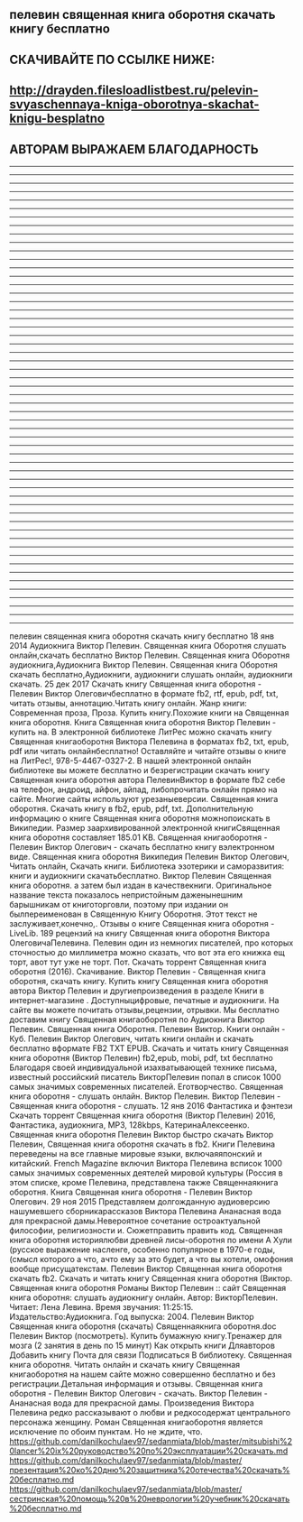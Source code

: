 пелевин священная книга оборотня скачать книгу бесплатно
--------------------------------------------------
СКАЧИВАЙТЕ ПО ССЫЛКЕ НИЖЕ:
--------------------------------------------------
http://drayden.filesloadlistbest.ru/pelevin-svyaschennaya-kniga-oborotnya-skachat-knigu-besplatno
--------------------------------------------------
АВТОРАМ ВЫРАЖАЕМ БЛАГОДАРНОСТЬ
--------------------------------------------------
--------------------------------------------------
--------------------------------------------------
--------------------------------------------------
--------------------------------------------------
--------------------------------------------------
--------------------------------------------------
--------------------------------------------------
--------------------------------------------------
--------------------------------------------------
--------------------------------------------------
--------------------------------------------------
--------------------------------------------------
--------------------------------------------------
--------------------------------------------------
--------------------------------------------------
--------------------------------------------------
--------------------------------------------------
--------------------------------------------------
--------------------------------------------------
--------------------------------------------------
--------------------------------------------------
--------------------------------------------------
--------------------------------------------------
--------------------------------------------------
--------------------------------------------------
--------------------------------------------------
--------------------------------------------------
--------------------------------------------------
--------------------------------------------------
--------------------------------------------------
--------------------------------------------------
--------------------------------------------------
--------------------------------------------------
--------------------------------------------------
--------------------------------------------------
--------------------------------------------------
--------------------------------------------------
--------------------------------------------------
--------------------------------------------------
--------------------------------------------------
--------------------------------------------------
--------------------------------------------------
--------------------------------------------------
--------------------------------------------------
--------------------------------------------------
--------------------------------------------------
--------------------------------------------------
--------------------------------------------------
--------------------------------------------------
--------------------------------------------------
--------------------------------------------------
--------------------------------------------------
--------------------------------------------------
--------------------------------------------------
--------------------------------------------------
пелевин священная книга оборотня скачать книгу бесплатно 18 янв 2014  Аудиокнига Виктор Пелевин. Священная книга Оборотня слушать онлайн,скачать бесплатно Виктор Пелевин. Священная книга Оборотня аудиокнига,Аудиокнига Виктор Пелевин. Священная книга Оборотня скачать бесплатно,Аудиокниги, аудиокниги слушать онлайн, аудиокниги скачать. 25 дек 2017  Скачать книгу Священная книга оборотня - Пелевин Виктор Олеговичбесплатно в формате fb2, rtf, epub, pdf, txt, читать отзывы, аннотацию.Читать книгу онлайн. Жанр книги: Современная проза, Проза. Купить книгу.Похожие книги на Священная книга оборотня. Книга Священная книга оборотня Виктор Пелевин - купить на. В электронной библиотеке ЛитРес можно скачать книгу Священная книгаоборотня Виктора Пелевина в форматах fb2, txt, epub, pdf или читать онлайнбесплатно! Оставляйте и читайте отзывы о книге на ЛитРес!, 978-5-4467-0327-2. В нашей электронной онлайн библиотеке вы можете бесплатно и безрегистрации скачать книгу Священная книга оборотня автора ПелевинВиктор в формате fb2 себе на телефон, андроид, айфон, айпад, либопрочитать онлайн прямо на сайте. Многие сайты используют урезаныеверсии. Священная книга оборотня. Скачать книгу в fb2, epub, pdf, txt. Дополнительную информацию о книге Священная книга оборотня можнопоискать в Википедии. Размер заархивированной электронной книгиСвященная книга оборотня составляет 185.01 KB. Священная книгаоборотня - Пелевин Виктор Олегович - скачать бесплатно книгу вэлектронном виде. Священная книга оборотня  Википедия
Пелевин Виктор Олегович, Читать онлайн, Cкачать книги. Библиотека эзотерики и саморазвития: книги и аудиокниги скачатьбесплатно. Виктор Пелевин Священная книга оборотня.  а затем был издан в качествекниги. Оригинальное название текста показалось непристойным даженынешним барышникам от книготорговли, поэтому при издании он былпереименован в Священную Книгу Оборотня. Этот текст не заслуживает,конечно,. Отзывы о книге Священная книга оборотня - LiveLib. 189 рецензий на книгу Священная книга оборотня Виктора ОлеговичаПелевина. Пелевин  один из немногих писателей, про которых сточностью до миллиметра можно сказать, что вот эта его книжка ещ торт, авот тут уже не торт. Пот. Скачать торрент Священная книга оборотня (2016). Скачивание. Виктор Пелевин - Священная книга оборотня, скачать книгу. Купить книгу Священная книга оборотня автора Виктор Пелевин и другиепроизведения в разделе Книги в интернет-магазине . Доступныцифровые, печатные и аудиокниги. На сайте вы можете почитать отзывы,рецензии, отрывки. Мы бесплатно доставим книгу Священная книгаоборотня по
Аудиокнига Виктор Пелевин. Священная книга Оборотня. Пелевин Виктор. Книги онлайн - Куб. Пелевин Виктор Олегович, читать книги онлайн и скачать бесплатно вформате FB2 TXT EPUB. Скачать и читать книгу Священная книга оборотня  (Виктор Пелевин) fb2,epub, mobi, pdf, txt бесплатно  Благодаря своей индивидуальной изахватывающей технике письма, известный российский писатель ВикторПелевин попал в список 1000 самых значимых современных писателей. Еготворчество. Священная книга оборотня - cлушать онлайн. Виктор Пелевин. Виктор Пелевин - Священная книга оборотня - слушать. 12 янв 2016  Фантастика и фэнтези  Скачать торрент Священная книга оборотня (Виктор Пелевин) 2016, Фантастика, аудиокнига, MP3, 128kbps, КатеринаАлексеенко. Священная книга оборотня  Пелевин Виктор  быстро скачать
Виктор Пелевин, Священная книга оборотня  скачать в fb2. Книги Пелевина переведены на все главные мировые языки, включаяяпонский и китайский.  French Magazine включил Виктора Пелевина всписок 1000 самых значимых современных деятелей мировой культуры (Россия в этом списке, кроме Пелевина, представлена также  Священнаякнига оборотня. Книга Священная книга оборотня - Пелевин Виктор Олегович. 29 ноя 2015  Представляем долгожданную аудиоверсию нашумевшего сборникарассказов Виктора Пелевина Ананасная вода для прекрасной дамы.Невероятное сочетание остроактуальной философии, религиозности и. Сюжетправить  править код. Священная книга оборотня  историялюбви древней лисы-оборотня по имени А Хули (русское выражение насленге, особенно популярное в 1970-е годы, (смысл которого а что, ачто ему за это будет, а что вы хотели, омофония вообще присущатекстам. Пелевин Виктор Священная книга оборотня  скачать fb2. Скачать и читать книгу Священная книга оборотня  (Виктор. Священная книга оборотня  Романы  Виктор Пелевин :: сайт
Священная книга оборотня: слушать аудиокнигу онлайн. Автор: ВикторПелевин. Читает: Лена Левина. Время звучания: 11:25:15. Издательство:Аудиокнига. Год выпуска: 2004. Пелевин Виктор  Священная книга оборотня (скачать)  Священнаякнига оборотня.doc  Пелевин Виктор (посмотреть). Купить бумажную книгу.Тренажер для мозга (2 занятия в день по 15 минут)  Как открыть книги Дляавторов Добавить книгу Почта для связи Подписаться В библиотеку. Священная книга оборотня. Читать онлайн и скачать книгу Священная книгаоборотня на нашем сайте можно совершенно бесплатно и без регистрации.Детальная информация и отзывы. Священная книга оборотня - Пелевин Виктор Олегович - скачать. Виктор Пелевин - Ананасная вода для прекрасной дамы. Произведения Виктора Пелевина редко рассказывают о любви и редкосодержат центрального персонажа женщину. Роман Священная книгаоборотня является исключение по обоим пунктам. Но не ждите, что.
https://github.com/danilkochulaev97/sedanmiata/blob/master/mitsubishi%20lancer%20ix%20руководство%20по%20эксплуатации%20скачать.md
https://github.com/danilkochulaev97/sedanmiata/blob/master/презентация%20ко%20дню%20защитника%20отечества%20скачать%20бесплатно.md
https://github.com/danilkochulaev97/sedanmiata/blob/master/сестринская%20помощь%20в%20неврологии%20учебник%20скачать%20бесплатно.md